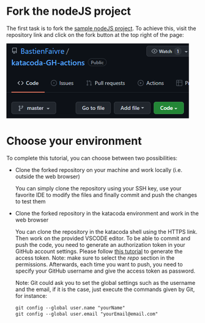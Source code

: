 # Fork the nodeJS project

The first task is to fork the [sample nodeJS project](https://github.com/BastienFaivre/katacoda-GH-actions). To achieve this, visit the repository link and click on the fork button at the top right of the page:

![fork](./assets/fork.png)

# Choose your environment

To complete this tutorial, you can choose between two possibilities:

- Clone the forked repository on your machine and work locally (i.e. outside the web browser)

    You can simply clone the repository using your SSH key, use your favorite IDE to modify the files and finally commit and push the changes to test them

- Clone the forked repository in the katacoda environment and work in the web browser

    You can clone the repository in the katacoda shell using the HTTPS link. Then work on the provided VSCODE editor. To be able to commit and push the code, you need to generate an authorization token in your GitHub account settings. Please follow [this tutorial](https://docs.github.com/en/authentication/keeping-your-account-and-data-secure/creating-a-personal-access-token) to generate the access token. Note: make sure to select the *repo* section in the permissions. Afterwards, each time you want to push, you need to specify your GitHub username and give the access token as password.

    Note: Git could ask you to set the global settings such as the username and the email, if it is the case, just execute the commands given by Git, for instance:
    ```
    git config --global user.name "yourName"
    git config --global user.email "yourEmail@email.com"
    ```



